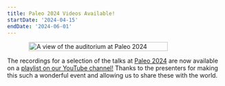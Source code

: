```yaml
---
title: Paleo 2024 Videos Available!
startDate: '2024-04-15'
endDate: '2024-06-01'
---
```


<div style="display: flex; flex-direction: row; align-items: center; justify-content: center;">
<img src="/events/paleo2024/auditorium.png" alt="A view of the auditorium at Paleo 2024" style="width: 80%;" />
</div>

The recordings for a selection of the talks at [Paleo 2024](/events/symposium) are now available on a [playlist on our YouTube channel!](https://www.youtube.com/playlist?list=PLIbLEoMjr_5NJoPQJpN-0VJPJ-xDXMrxO) Thanks to the presenters for making this such a wonderful event and allowing us to share these with the world.
